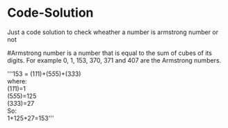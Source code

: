 # Code-Solution
Just a code solution to check wheather a number is armstrong number or not

#Armstrong number is a number that is equal to the sum of cubes of its digits. For example 0, 1, 153, 370, 371 and 407 are the Armstrong numbers.

'''153 = (1*1*1)+(5*5*5)+(3*3*3)  
where:  
(1*1*1)=1  
(5*5*5)=125  
(3*3*3)=27  
So:  
1+125+27=153''' 

